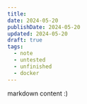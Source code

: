 ```yaml
---
title: 
date: 2024-05-20
publishDate: 2024-05-20
updated: 2024-05-20
draft: true
tags:
  - note
  - untested
  - unfinished
  - docker
---
```

 
markdown content :)